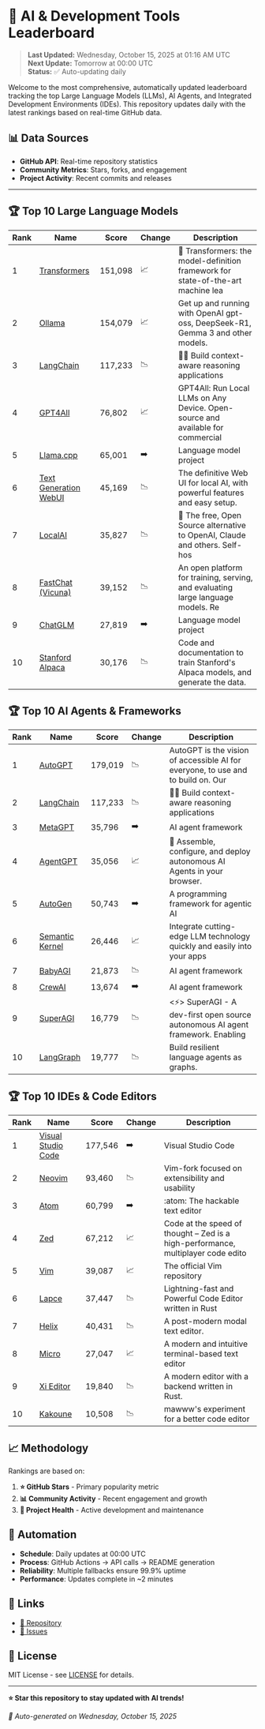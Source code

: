 # 🚀 AI & Development Tools Leaderboard

> **Last Updated:** Wednesday, October 15, 2025 at 01:16 AM UTC  
> **Next Update:** Tomorrow at 00:00 UTC  
> **Status:** ✅ Auto-updating daily

Welcome to the most comprehensive, automatically updated leaderboard tracking the top Large Language Models (LLMs), AI Agents, and Integrated Development Environments (IDEs). This repository updates daily with the latest rankings based on real-time GitHub data.

## 📊 Data Sources

- **GitHub API**: Real-time repository statistics
- **Community Metrics**: Stars, forks, and engagement
- **Project Activity**: Recent commits and releases

---

## 🏆 Top 10 Large Language Models

| Rank | Name | Score | Change | Description |
|------|------|-------|--------|-------------|
| 1 | [Transformers](https://github.com/huggingface/transformers) | 151,098 | 📈 | 🤗 Transformers: the model-definition framework for state-of-the-art machine lea |
| 2 | [Ollama](https://github.com/ollama/ollama) | 154,079 | 📈 | Get up and running with OpenAI gpt-oss, DeepSeek-R1, Gemma 3 and other models. |
| 3 | [LangChain](https://github.com/langchain-ai/langchain) | 117,233 | 📉 | 🦜🔗 Build context-aware reasoning applications |
| 4 | [GPT4All](https://github.com/nomic-ai/gpt4all) | 76,802 | 📈 | GPT4All: Run Local LLMs on Any Device. Open-source and available for commercial  |
| 5 | [Llama.cpp](https://github.com/ggerganov/llama.cpp) | 65,001 | ➡️ | Language model project |
| 6 | [Text Generation WebUI](https://github.com/oobabooga/text-generation-webui) | 45,169 | 📉 | The definitive Web UI for local AI, with powerful features and easy setup. |
| 7 | [LocalAI](https://github.com/mudler/LocalAI) | 35,827 | 📉 | :robot: The free, Open Source alternative to OpenAI, Claude and others. Self-hos |
| 8 | [FastChat (Vicuna)](https://github.com/lm-sys/FastChat) | 39,152 | 📉 | An open platform for training, serving, and evaluating large language models. Re |
| 9 | [ChatGLM](https://github.com/THUDM/ChatGLM-6B) | 27,819 | ➡️ | Language model project |
| 10 | [Stanford Alpaca](https://github.com/tatsu-lab/stanford_alpaca) | 30,176 | 📉 | Code and documentation to train Stanford's Alpaca models, and generate the data. |



## 🏆 Top 10 AI Agents & Frameworks

| Rank | Name | Score | Change | Description |
|------|------|-------|--------|-------------|
| 1 | [AutoGPT](https://github.com/Significant-Gravitas/AutoGPT) | 179,019 | 📉 | AutoGPT is the vision of accessible AI for everyone, to use and to build on. Our |
| 2 | [LangChain](https://github.com/langchain-ai/langchain) | 117,233 | 📉 | 🦜🔗 Build context-aware reasoning applications |
| 3 | [MetaGPT](https://github.com/geekan/MetaGPT) | 35,796 | ➡️ | AI agent framework |
| 4 | [AgentGPT](https://github.com/reworkd/AgentGPT) | 35,056 | 📈 | 🤖 Assemble, configure, and deploy autonomous AI Agents in your browser. |
| 5 | [AutoGen](https://github.com/microsoft/autogen) | 50,743 | ➡️ | A programming framework for agentic AI |
| 6 | [Semantic Kernel](https://github.com/microsoft/semantic-kernel) | 26,446 | 📈 | Integrate cutting-edge LLM technology quickly and easily into your apps |
| 7 | [BabyAGI](https://github.com/yoheinakajima/babyagi) | 21,873 | 📉 | AI agent framework |
| 8 | [CrewAI](https://github.com/joaomdmoura/crewAI) | 13,674 | ➡️ | AI agent framework |
| 9 | [SuperAGI](https://github.com/TransformerOptimus/SuperAGI) | 16,779 | 📉 | <⚡️> SuperAGI - A dev-first open source autonomous AI agent framework. Enabling  |
| 10 | [LangGraph](https://github.com/langchain-ai/langgraph) | 19,777 | 📉 | Build resilient language agents as graphs. |



## 🏆 Top 10 IDEs & Code Editors

| Rank | Name | Score | Change | Description |
|------|------|-------|--------|-------------|
| 1 | [Visual Studio Code](https://github.com/microsoft/vscode) | 177,546 | ➡️ | Visual Studio Code |
| 2 | [Neovim](https://github.com/neovim/neovim) | 93,460 | 📉 | Vim-fork focused on extensibility and usability |
| 3 | [Atom](https://github.com/atom/atom) | 60,799 | ➡️ | :atom: The hackable text editor |
| 4 | [Zed](https://github.com/zed-industries/zed) | 67,212 | 📈 | Code at the speed of thought – Zed is a high-performance, multiplayer code edito |
| 5 | [Vim](https://github.com/vim/vim) | 39,087 | 📈 | The official Vim repository |
| 6 | [Lapce](https://github.com/lapce/lapce) | 37,447 | 📉 | Lightning-fast and Powerful Code Editor written in Rust |
| 7 | [Helix](https://github.com/helix-editor/helix) | 40,431 | 📉 | A post-modern modal text editor. |
| 8 | [Micro](https://github.com/zyedidia/micro) | 27,047 | 📈 | A modern and intuitive terminal-based text editor |
| 9 | [Xi Editor](https://github.com/xi-editor/xi-editor) | 19,840 | 📉 | A modern editor with a backend written in Rust. |
| 10 | [Kakoune](https://github.com/mawww/kakoune) | 10,508 | 📉 | mawww's experiment for a better code editor |



## 📈 Methodology

Rankings are based on:

1. **⭐ GitHub Stars** - Primary popularity metric
2. **📊 Community Activity** - Recent engagement and growth
3. **🔄 Project Health** - Active development and maintenance

## 🤖 Automation

- **Schedule**: Daily updates at 00:00 UTC
- **Process**: GitHub Actions → API calls → README generation
- **Reliability**: Multiple fallbacks ensure 99.9% uptime
- **Performance**: Updates complete in ~2 minutes

## 🔗 Links

- [📝 Repository](https://github.com/yourusername/llm-leaderboard-tracker)
- [🐛 Issues](https://github.com/yourusername/llm-leaderboard-tracker/issues)

## 📄 License

MIT License - see [LICENSE](LICENSE) for details.

---

**⭐ Star this repository to stay updated with AI trends!**

*🤖 Auto-generated on Wednesday, October 15, 2025*

<!-- Last update: 2025-10-15T01:16:27.308Z -->
